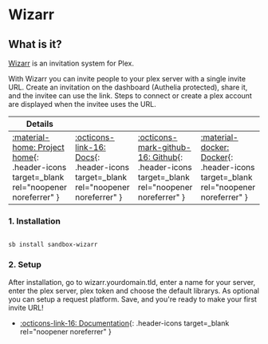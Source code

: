 # Wizarr

## What is it?

[Wizarr](https://github.com/Wizarrrr/wizarr) is an invitation system for Plex.

With Wizarr you can invite people to your plex server with a single invite URL. Create an invitation on the dashboard (Authelia protected), share it, and the invitee can use the link. Steps to connect or create a plex account are displayed when the invitee uses the URL.

| Details     |             |             |             |
|-------------|-------------|-------------|-------------|
| [:material-home: Project home](https://github.com/Wizarrrr/wizarr){: .header-icons target=_blank rel="noopener noreferrer" } | [:octicons-link-16: Docs](https://github.com/Wizarrrr/wizarr){: .header-icons target=_blank rel="noopener noreferrer" } | [:octicons-mark-github-16: Github](https://github.com/Wizarrrr/wizarr){: .header-icons target=_blank rel="noopener noreferrer" } | [:material-docker: Docker](https://ghcr.io/wizarrrr/wizarr){: .header-icons target=_blank rel="noopener noreferrer" }|

### 1. Installation

``` shell

sb install sandbox-wizarr

```

### 2. Setup

After installation, go to wizarr.yourdomain.tld, enter a name for your server, enter the plex server, plex token and choose the default librarys. As optional you can setup a request platform. Save, and you're ready to make your first invite URL!

- [:octicons-link-16: Documentation](https://github.com/Wizarrrr/wizarr){: .header-icons target=_blank rel="noopener noreferrer" }
